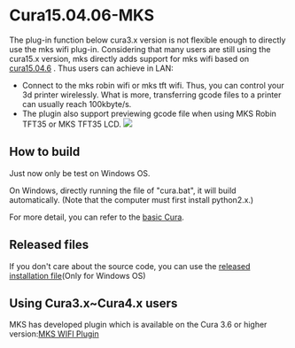 # Cura15.04.06-MKS
The plug-in function below cura3.x version is not flexible enough to directly use the mks wifi plug-in. Considering that many users are still using the cura15.x version, mks directly adds support for mks wifi based on [cura15.04.6](https://github.com/daid/LegacyCura) . Thus users can achieve in LAN:
- Connect to the mks robin wifi or mks tft wifi. Thus, you can control your 3d printer wirelessly. What is more, transferring gcode files to a printer can usually reach 100kbyte/s. 
- The plugin also support previewing gcode file when using MKS Robin TFT35 or MKS TFT35 LCD.
![](https://github.com/makerbase-mks/Cura15.04.6-MKS/blob/master/images/transfering.jpg)

## How to build
Just now only be test on Windows OS.

On Windows, directly running the file of "cura.bat", it will build automatically. (Note that the computer must first install python2.x.)

For more detail, you can refer to the [basic Cura](https://github.com/daid/LegacyCura).

## Released files
If you don't care about the source code, you can use the [released installation file](https://github.com/makerbase-mks/Cura15.04.6-MKS/releases)(Only for Windows OS)

## Using Cura3.x~Cura4.x users
MKS has developed plugin which is available on the Cura 3.6 or higher version:[MKS WIFI Plugin](https://github.com/makerbase-mks/mks-wifi-plugin)
